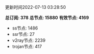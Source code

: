 更新时间2022-07-13 03:28:50

**总订阅: 378**
**总节点: 15880**
**有效节点: 4169**
- ss节点: 1486
- ssr节点: 27
- v2ray节点: 2239
- trojan节点: 417
